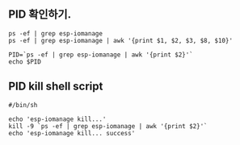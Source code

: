 ## PID 확인하기.

``````````````````````````````````````````````````````````````````
ps -ef | grep esp-iomanage
ps -ef | grep esp-iomanage | awk '{print $1, $2, $3, $8, $10}'

PID=`ps -ef | grep esp-iomanage | awk '{print $2}'`
echo $PID
``````````````````````````````````````````````````````````````````

## PID kill shell script

``````````````````````````````````````````````````````````````````
#/bin/sh

echo 'esp-iomanage kill...'
kill -9 `ps -ef | grep esp-iomanage | awk '{print $2}'`
echo 'esp-iomanage kill... success'
``````````````````````````````````````````````````````````````````
